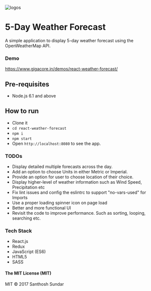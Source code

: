 ![logos](https://image.ibb.co/g69ZDx/682111_cloud_512x512.png)

# 5-Day Weather Forecast
A simple application to display 5-day weather forecast using the OpenWeatherMap API.

### Demo 
https://www.gigacore.in/demos/react-weather-forecast/

## Pre-requisites 
* Node.js 6.1 and above

## How to run
* Clone it
* ```cd react-weather-forecast```
* ```npm i```
* ```npm start```
* Open ```http://localhost:8080``` to see the app.

### TODOs
* Display detailed multiple forecasts across the day.
* Add an option to choose Units in either Metric or Imperial.
* Provide an option for user to choose location of their choice.
* Display higher-level of weather information such as Wind Speed, Precipitation etc
* Fix lint issues and config the eslintrc to support "no-vars-used" for Imports
* Use a proper loading spinner icon on page load
* Better and more functional UI
* Revisit the code to improve performance. Such as sorting, looping, searching etc.

### Tech Stack

* React.js
* Redux
* JavaScript (ES6)
* HTML5
* SASS

#### The MIT License (MIT)
MIT © 2017 Santhosh Sundar